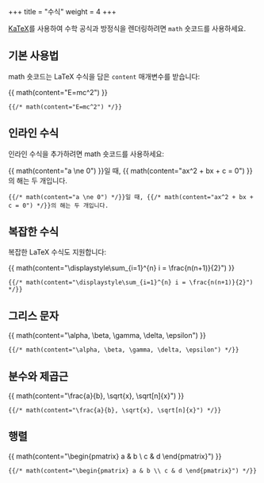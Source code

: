 +++
title = "수식"
weight = 4
+++

[KaTeX](https://katex.org/)를 사용하여 수학 공식과 방정식을 렌더링하려면 `math` 숏코드를 사용하세요.

## 기본 사용법

math 숏코드는 LaTeX 수식을 담은 `content` 매개변수를 받습니다:

{{ math(content="E=mc^2") }}

```jinja2
{{/* math(content="E=mc^2") */}}
```

## 인라인 수식

인라인 수식을 추가하려면 math 숏코드를 사용하세요:

{{ math(content="a \ne 0") }}일 때, {{ math(content="ax^2 + bx + c = 0") }}의 해는 두 개입니다.

```jinja2
{{/* math(content="a \ne 0") */}}일 때, {{/* math(content="ax^2 + bx + c = 0") */}}의 해는 두 개입니다.
```

## 복잡한 수식

복잡한 LaTeX 수식도 지원합니다:

{{ math(content="\displaystyle\sum_{i=1}^{n} i = \frac{n(n+1)}{2}") }}

```jinja2
{{/* math(content="\displaystyle\sum_{i=1}^{n} i = \frac{n(n+1)}{2}") */}}
```

## 그리스 문자

{{ math(content="\alpha, \beta, \gamma, \delta, \epsilon") }}

```jinja2
{{/* math(content="\alpha, \beta, \gamma, \delta, \epsilon") */}}
```

## 분수와 제곱근

{{ math(content="\frac{a}{b}, \sqrt{x}, \sqrt[n]{x}") }}

```jinja2
{{/* math(content="\frac{a}{b}, \sqrt{x}, \sqrt[n]{x}") */}}
```

## 행렬

{{ math(content="\begin{pmatrix} a & b \\ c & d \end{pmatrix}") }}

```jinja2
{{/* math(content="\begin{pmatrix} a & b \\ c & d \end{pmatrix}") */}}
```
